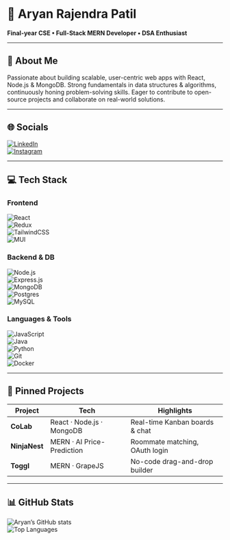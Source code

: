 # 👋 Aryan Rajendra Patil  
**Final-year CSE • Full-Stack MERN Developer • DSA Enthusiast**

---

## 💫 About Me  
Passionate about building scalable, user-centric web apps with React, Node.js & MongoDB. Strong fundamentals in data structures & algorithms, continuously honing problem-solving skills. Eager to contribute to open-source projects and collaborate on real-world solutions.

---

## 🌐 Socials  
[![LinkedIn](https://img.shields.io/badge/LinkedIn-%230077B5.svg?logo=linkedin&logoColor=white)](https://linkedin.com/in/AryanPatil)  
[![Instagram](https://img.shields.io/badge/Instagram-%23E4405F.svg?logo=instagram&logoColor=white)](https://instagram.com/___sohammmm)

---

## 💻 Tech Stack  

### Frontend  
![React](https://img.shields.io/badge/React-%2320232a.svg?style=for-the-badge&logo=react&logoColor=%2361DAFB)  
![Redux](https://img.shields.io/badge/Redux-%23593d88.svg?style=for-the-badge&logo=redux&logoColor=white)  
![TailwindCSS](https://img.shields.io/badge/TailwindCSS-%2338B2AC.svg?style=for-the-badge&logo=tailwind-css&logoColor=white)  
![MUI](https://img.shields.io/badge/MUI-%230081CB.svg?style=for-the-badge&logo=mui&logoColor=white)

### Backend & DB  
![Node.js](https://img.shields.io/badge/Node.js-6DA55F?style=for-the-badge&logo=node.js&logoColor=white)  
![Express.js](https://img.shields.io/badge/Express.js-%23404d59.svg?style=for-the-badge&logo=express&logoColor=%2361DAFB)  
![MongoDB](https://img.shields.io/badge/MongoDB-%234ea94b.svg?style=for-the-badge&logo=mongodb&logoColor=white)  
![Postgres](https://img.shields.io/badge/Postgres-%23316192.svg?style=for-the-badge&logo=postgresql&logoColor=white)  
![MySQL](https://img.shields.io/badge/MySQL-4479A1.svg?style=for-the-badge&logo=mysql&logoColor=white)

### Languages & Tools  
![JavaScript](https://img.shields.io/badge/JavaScript-%23323330.svg?style=for-the-badge&logo=javascript&logoColor=%23F7DF1E)  
![Java](https://img.shields.io/badge/Java-%23ED8B00.svg?style=for-the-badge&logo=openjdk&logoColor=white)  
![Python](https://img.shields.io/badge/Python-3670A0?style=for-the-badge&logo=python&logoColor=ffdd54)  
![Git](https://img.shields.io/badge/Git-%23F05033.svg?style=for-the-badge&logo=git&logoColor=white)  
![Docker](https://img.shields.io/badge/Docker-%230249FD.svg?style=for-the-badge&logo=docker&logoColor=white)

---

## 📂 Pinned Projects  
| Project    | Tech                        | Highlights                         |
|------------|-----------------------------|------------------------------------|
| **CoLab**  | React · Node.js · MongoDB   | Real-time Kanban boards & chat     |
| **NinjaNest** | MERN · AI Price-Prediction | Roommate matching, OAuth login     |
| **Toggl**  | MERN · GrapeJS              | No-code drag-and-drop builder      |

---

## 📊 GitHub Stats  
![Aryan’s GitHub stats](https://github-readme-stats.vercel.app/api?username=arpatil-dev&theme=dark&show_icons=true)  
![Top Languages](https://github-readme-stats.vercel.app/api/top-langs/?username=arpatil-dev&theme=dark&layout=compact)
